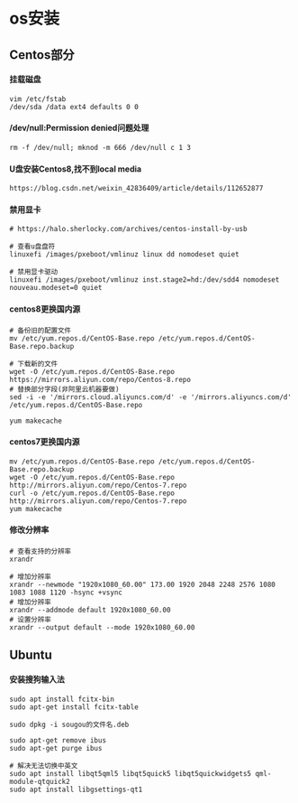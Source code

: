 # os安装

## Centos部分

#### 挂载磁盘

```
vim /etc/fstab
/dev/sda /data ext4 defaults 0 0
```

#### /dev/null:Permission denied问题处理

```
rm -f /dev/null; mknod -m 666 /dev/null c 1 3
```

#### U盘安装Centos8,找不到local media

```
https://blog.csdn.net/weixin_42836409/article/details/112652877
```

#### 禁用显卡

```
# https://halo.sherlocky.com/archives/centos-install-by-usb

# 查看u盘盘符
linuxefi /images/pxeboot/vmlinuz linux dd nomodeset quiet

# 禁用显卡驱动
linuxefi /images/pxeboot/vmlinuz inst.stage2=hd:/dev/sdd4 nomodeset nouveau.modeset=0 quiet
```

#### centos8更换国内源

```
# 备份旧的配置文件
mv /etc/yum.repos.d/CentOS-Base.repo /etc/yum.repos.d/CentOS-Base.repo.backup

# 下载新的文件
wget -O /etc/yum.repos.d/CentOS-Base.repo https://mirrors.aliyun.com/repo/Centos-8.repo
# 替换部分字段(非阿里云机器要做)
sed -i -e '/mirrors.cloud.aliyuncs.com/d' -e '/mirrors.aliyuncs.com/d' /etc/yum.repos.d/CentOS-Base.repo

yum makecache
```

#### centos7更换国内源

```
mv /etc/yum.repos.d/CentOS-Base.repo /etc/yum.repos.d/CentOS-Base.repo.backup
wget -O /etc/yum.repos.d/CentOS-Base.repo http://mirrors.aliyun.com/repo/Centos-7.repo
curl -o /etc/yum.repos.d/CentOS-Base.repo http://mirrors.aliyun.com/repo/Centos-7.repo
yum makecache
```



#### 修改分辨率

```
# 查看支持的分辨率
xrandr

# 增加分辨率
xrandr --newmode "1920x1080_60.00" 173.00 1920 2048 2248 2576 1080 1083 1088 1120 -hsync +vsync
# 增加分辨率
xrandr --addmode default 1920x1080_60.00
# 设置分辨率
xrandr --output default --mode 1920x1080_60.00
```







## Ubuntu

#### 安装搜狗输入法

```
sudo apt install fcitx-bin
sudo apt-get install fcitx-table

sudo dpkg -i sougou的文件名.deb

sudo apt-get remove ibus
sudo apt-get purge ibus

# 解决无法切换中英文
sudo apt install libqt5qml5 libqt5quick5 libqt5quickwidgets5 qml-module-qtquick2
sudo apt install libgsettings-qt1
```


